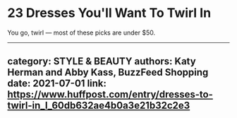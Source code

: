 # 23 Dresses You'll Want To Twirl In

You go, twirl — most of these picks are under $50.

---
category: STYLE & BEAUTY
authors: Katy Herman and Abby Kass, BuzzFeed Shopping
date: 2021-07-01
link: https://www.huffpost.com/entry/dresses-to-twirl-in_l_60db632ae4b0a3e21b32c2e3
---
